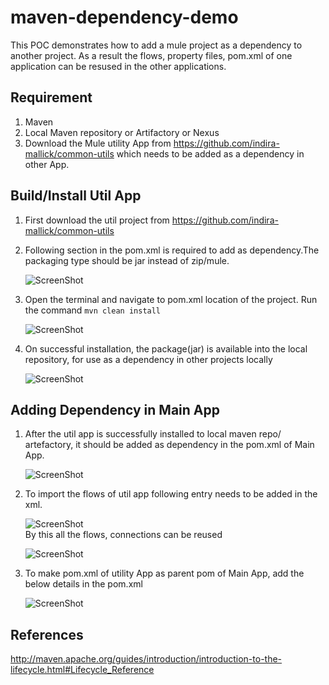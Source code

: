 # maven-dependency-demo

This POC demonstrates how to add a mule project as a dependency to another project.
As a result the flows, property files, pom.xml of one application can be resused in the other applications.

## Requirement
   1. Maven
   2. Local Maven repository or Artifactory or Nexus
   3. Download the Mule utility App from https://github.com/indira-mallick/common-utils  which needs to be 
      added as a dependency in other App.

## Build/Install Util App

   1. First download the util project from https://github.com/indira-mallick/common-utils      
   2. Following section in the pom.xml is required to add as dependency.The packaging type should be jar instead of zip/mule. 
   
      ![ScreenShot](https://raw.githubusercontent.com/indiramallick1988/Demo2/master/maven/config-xml.png)	  
   3. Open the terminal and navigate to pom.xml location of the project. Run the command ```mvn clean install```   
   
      ![ScreenShot](https://raw.githubusercontent.com/indiramallick1988/Demo2/master/maven/Build.PNG)	      
   4. On successful installation, the package(jar) is available into the local repository, for use as a dependency 
      in other projects locally 
      
      ![ScreenShot](https://raw.githubusercontent.com/indiramallick1988/Demo2/master/maven/Install.PNG)  
## Adding Dependency in Main App
   
   1. After the util app is successfully installed to local maven repo/ artefactory, it should be added as dependency
      in the pom.xml of Main App.
      
      ![ScreenShot](https://raw.githubusercontent.com/indiramallick1988/Demo2/master/maven/dep.PNG)   
   2. To import the flows of util app following entry needs to be added in the xml.
   
      ![ScreenShot](https://raw.githubusercontent.com/indiramallick1988/Demo2/master/maven/flow.PNG)	  
      By this all the flows, connections can be reused
      
      ![ScreenShot](https://raw.githubusercontent.com/indiramallick1988/Demo2/master/maven/configCopy.png)   
   3. To make pom.xml of utility App as parent pom of Main App, add the below details in the pom.xml
   
      ![ScreenShot](https://raw.githubusercontent.com/indiramallick1988/Demo2/master/maven/parent.png)	  
      
## References
http://maven.apache.org/guides/introduction/introduction-to-the-lifecycle.html#Lifecycle_Reference
